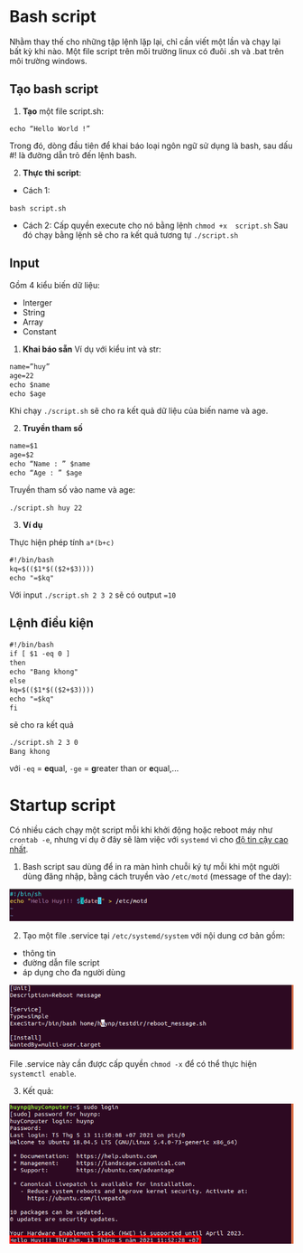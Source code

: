# Bash script
Nhằm thay thế cho những tập lệnh lặp lại, chỉ cần viết một lần và chạy lại bất kỳ khi nào.
Một file script trên môi trường linux có đuôi .sh và .bat trên môi trường windows.

## Tạo bash script
1. **Tạo** một file script.sh:

```#!/bin/bash
echo “Hello World !”
```

Trong đó, dòng đầu tiên để khai báo loại ngôn ngữ sử dụng là bash, sau dấu #! là đường dẫn trỏ đến lệnh bash.

2. **Thực thi script**:
- Cách 1:

`bash script.sh`

- Cách 2:
Cấp quyền execute cho nó bằng lệnh
`chmod +x  script.sh`
Sau đó chạy bằng lệnh sẽ cho ra kết quả tương tự
`./script.sh `

## Input
Gồm 4 kiểu biến dữ liệu:
- Interger
- String
- Array
- Constant

1. **Khai báo sẵn**
Ví dụ với kiểu int và str:
```
name=”huy”
age=22
echo $name
echo $age
```

Khi chạy `./script.sh` sẽ cho ra kết quả dữ liệu của biến name và age.

2. **Truyền tham số**
```
name=$1
age=$2
echo “Name : ” $name
echo “Age : ” $age
```

Truyền tham số vào name và age:

`./script.sh huy 22` 

3. **Ví dụ**

Thực hiện phép tính `a*(b+c)`
```
#!/bin/bash
kq=$(($1*$(($2+$3))))
echo "=$kq"
```

Với input `./script.sh 2 3 2` sẽ có output `=10`
## Lệnh điều kiện
```
#!/bin/bash
if [ $1 -eq 0 ]
then
echo "Bang khong"
else
kq=$(($1*$(($2+$3))))
echo "=$kq"
fi
```
sẽ cho ra kết quả
```
./script.sh 2 3 0
Bang khong
```
với `-eq` = **eq**ual, `-ge` = **g**reater than or **e**qual,...

# Startup script
Có nhiều cách chạy một script mỗi khi khởi động hoặc reboot máy như `crontab -e`, nhưng ví dụ ở đây sẽ làm việc với `systemd` vì cho [độ tin cậy cao nhất](https://transang.me/create-startup-scripts-in-ubuntu/#method-3-inconsistent-create-a-shell-startup-script).

1. Bash script sau dùng để in ra màn hình chuỗi ký tự mỗi khi một người dùng đăng nhập, bằng cách truyền vào `/etc/motd` (message of the day):

![Alt](https://raw.githubusercontent.com/huynp1999/huynp/master/pic/startup3.png)

2. Tạo một file .service tại `/etc/systemd/system` với nội dung cơ bản gồm:
- thông tin
- đường dẫn file script
- áp dụng cho đa người dùng 

![Alt](https://raw.githubusercontent.com/huynp1999/huynp/master/pic/startup2.png)

File .service này cần được cấp quyền `chmod -x` để có thể thực hiện `systemctl enable`.

3. Kết quả:

![Alt](https://raw.githubusercontent.com/huynp1999/huynp/master/pic/startup1.png)


